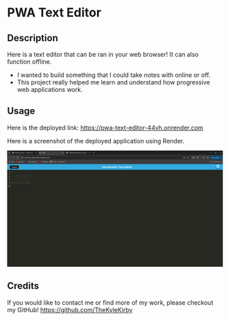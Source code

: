 # PWA Text Editor
## Description

Here is a text editor that can be ran in your web browser! It can also function offline.
- I wanted to build something that I could take notes with online or off.
- This project really helped me learn and understand how progressive web applications work.

## Usage

Here is the deployed link: https://pwa-text-editor-44vh.onrender.com 

Here is a screenshot of the deployed application using Render.

![screenshot](screenshot/img.png)

## Credits

If you would like to contact me or find more of my work, please checkout my GitHub! https://github.com/TheKyleKirby 
